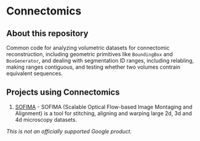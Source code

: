 # Connectomics

## About this repository

Common code for analyzing volumetric datasets for connectomic reconstruction, including geometric primitives like `BoundingBox` and `BoxGenerator`, and dealing with segmentation ID ranges, including relabling, making ranges contiguous, and testing whether two volumes contrain equivalent sequences.

## Projects using Connectomics

1. [SOFIMA](https://www.github.com/google-research/sofima) - SOFIMA (Scalable Optical Flow-based Image Montaging and Alignment) is a tool for stitching, aligning and warping large 2d, 3d and 4d microscopy datasets.


_This is not an officially supported Google product._